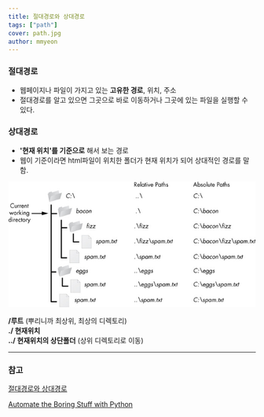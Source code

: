 ```yaml
---
title: 절대경로와 상대경로
tags: ["path"]
cover: path.jpg
author: mmyeon
---
```


### 절대경로

- 웹페이지나 파일이 가지고 있는 **고유한 경로**, 위치, 주소
- 절대경로를 알고 있으면 그곳으로 바로 이동하거나 그곳에 있는 파일을 실행할 수 있다.

### 상대경로

- **'현재 위치'를 기준으로** 해서 보는 경로
- 웹이 기준이라면 html파일이 위치한 폴더가 현재 위치가 되어 상대적인 경로를 말함.

<img src="./paths.jpg">

**/루트** (뿌리니까 최상위, 최상의 디렉토리)  
**./ 현재위치**  
**../ 현재위치의 상단폴더** (상위 디렉토리로 이동)

---

### 참고

[절대경로와 상대경로](https://88240.tistory.com/122)

[Automate the Boring Stuff with Python](https://automatetheboringstuff.com/chapter8/)
